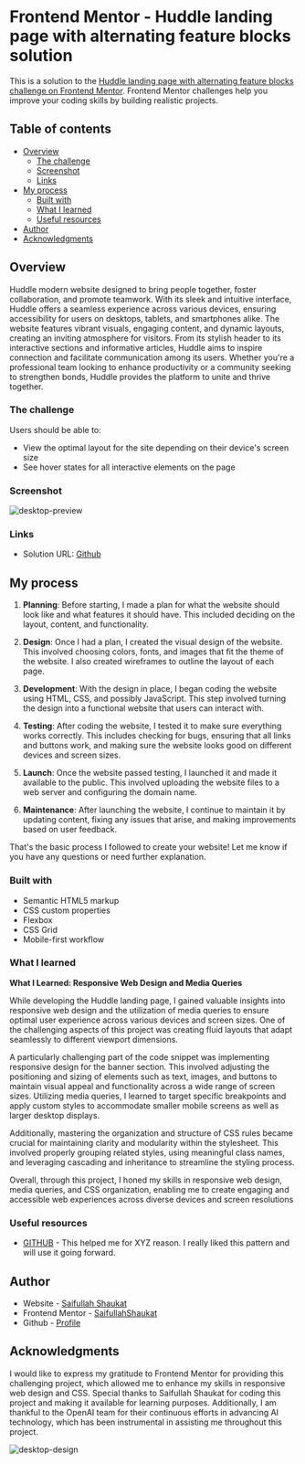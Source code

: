 # Frontend Mentor - Huddle landing page with alternating feature blocks solution

This is a solution to the [Huddle landing page with alternating feature blocks challenge on Frontend Mentor](https://www.frontendmentor.io/profile/saifullahshaukat). Frontend Mentor challenges help you improve your coding skills by building realistic projects. 

## Table of contents

- [Overview](#overview)
  - [The challenge](#the-challenge)
  - [Screenshot](#screenshot)
  - [Links](#links)
- [My process](#my-process)
  - [Built with](#built-with)
  - [What I learned](#what-i-learned)
  - [Useful resources](#useful-resources)
- [Author](#author)
- [Acknowledgments](#acknowledgments)

## Overview

Huddle modern website designed to bring people together, foster collaboration, and promote teamwork. With its sleek and intuitive interface, Huddle offers a seamless experience across various devices, ensuring accessibility for users on desktops, tablets, and smartphones alike. The website features vibrant visuals, engaging content, and dynamic layouts, creating an inviting atmosphere for visitors. From its stylish header to its interactive sections and informative articles, Huddle aims to inspire connection and facilitate communication among its users. Whether you're a professional team looking to enhance productivity or a community seeking to strengthen bonds, Huddle provides the platform to unite and thrive together.

### The challenge

Users should be able to:
- View the optimal layout for the site depending on their device's screen size
- See hover states for all interactive elements on the page

### Screenshot
![desktop-preview](https://github.com/saifullahshaukat/FrontendMentor-Huddle-landing-page-with-alternating-feature-blocks-solution/assets/157408050/7883713c-cf6c-4f52-9e9b-f0c7b640a569)


### Links

- Solution URL: [Github](https://github.com/saifullahshaukat)

## My process

1. **Planning**: Before starting, I made a plan for what the website should look like and what features it should have. This included deciding on the layout, content, and functionality.

2. **Design**: Once I had a plan, I created the visual design of the website. This involved choosing colors, fonts, and images that fit the theme of the website. I also created wireframes to outline the layout of each page.

3. **Development**: With the design in place, I began coding the website using HTML, CSS, and possibly JavaScript. This step involved turning the design into a functional website that users can interact with.

4. **Testing**: After coding the website, I tested it to make sure everything works correctly. This includes checking for bugs, ensuring that all links and buttons work, and making sure the website looks good on different devices and screen sizes.

5. **Launch**: Once the website passed testing, I launched it and made it available to the public. This involved uploading the website files to a web server and configuring the domain name.

6. **Maintenance**: After launching the website, I continue to maintain it by updating content, fixing any issues that arise, and making improvements based on user feedback.

That's the basic process I followed to create your website! Let me know if you have any questions or need further explanation.

### Built with

- Semantic HTML5 markup
- CSS custom properties
- Flexbox
- CSS Grid
- Mobile-first workflow

### What I learned

**What I Learned: Responsive Web Design and Media Queries**

While developing the Huddle landing page, I gained valuable insights into responsive web design and the utilization of media queries to ensure optimal user experience across various devices and screen sizes. One of the challenging aspects of this project was creating fluid layouts that adapt seamlessly to different viewport dimensions.

A particularly challenging part of the code snippet was implementing responsive design for the banner section. This involved adjusting the positioning and sizing of elements such as text, images, and buttons to maintain visual appeal and functionality across a wide range of screen sizes. Utilizing media queries, I learned to target specific breakpoints and apply custom styles to accommodate smaller mobile screens as well as larger desktop displays.

Additionally, mastering the organization and structure of CSS rules became crucial for maintaining clarity and modularity within the stylesheet. This involved properly grouping related styles, using meaningful class names, and leveraging cascading and inheritance to streamline the styling process.

Overall, through this project, I honed my skills in responsive web design, media queries, and CSS organization, enabling me to create engaging and accessible web experiences across diverse devices and screen resolutions



### Useful resources

- [GITHUB](https://github.com/saifullahshaukat) - This helped me for XYZ reason. I really liked this pattern and will use it going forward.

## Author

- Website - [Saifullah Shaukat](https://github.com/saifullahshaukat)
- Frontend Mentor - [SaifullahShaukat](https://www.frontendmentor.io/profile/saifullahshaukat)
- Github - [Profile](https://github.com/saifullahshaukat)

## Acknowledgments

I would like to express my gratitude to Frontend Mentor for providing this challenging project, which allowed me to enhance my skills in responsive web design and CSS. Special thanks to Saifullah Shaukat for coding this project and making it available for learning purposes. Additionally, I am thankful to the OpenAI team for their continuous efforts in advancing AI technology, which has been instrumental in assisting me throughout this project.

![desktop-design](https://github.com/saifullahshaukat/FrontendMentor-Huddle-landing-page-with-alternating-feature-blocks-solution/assets/157408050/1e03b511-12ca-480e-83d0-8866a90ee712)
